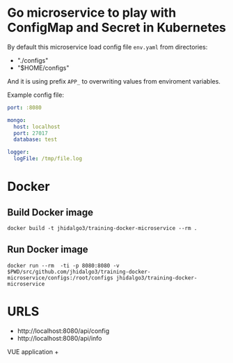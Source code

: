 # Go microservice to play with ConfigMap and Secret in Kubernetes

By default this microservice load config file `env.yaml` from directories:

* "./configs"
* "$HOME/configs"

And it is using prefix `APP_` to overwriting values from enviroment variables.

Example config file:

```yaml
port: :8080

mongo:
  host: localhost
  port: 27017
  database: test

logger:
  logFile: /tmp/file.log
```

# Docker

## Build Docker image

```
docker build -t jhidalgo3/training-docker-microservice --rm .
```

## Run Docker image

```
docker run --rm  -ti -p 8080:8080 -v $PWD/src/github.com/jhidalgo3/training-docker-microservice/configs:/root/configs jhidalgo3/training-docker-microservice
```

# URLS

+ http://localhost:8080/api/config
+ http://localhost:8080/api/info

VUE application
+ 
